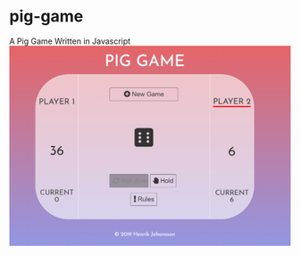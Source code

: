 # pig-game
A Pig Game Written in Javascript
![alt text](https://github.com/Henrik-Johansson1980/pig-game/blob/master/preview.png "Pig Game")
